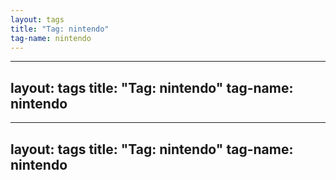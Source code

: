 ```yaml
---
layout: tags
title: "Tag: nintendo"
tag-name: nintendo
---
```

---
layout: tags
title: "Tag: nintendo"
tag-name: nintendo
---
---
layout: tags
title: "Tag: nintendo"
tag-name: nintendo
---
